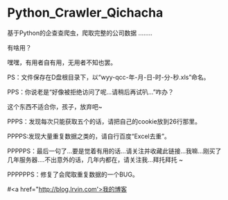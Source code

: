 # Python_Crawler_Qichacha
基于Python的企查查爬虫，爬取完整的公司数据
……..

有啥用？

嘿嘿，有用者自有用，无用者不知也罢。

PS：文件保存在D盘根目录下，以“wyy-qcc-年-月-日-时-分-秒.xls”命名。

PPS：你说老是“好像被拒绝访问了呢…请稍后再试叭…”咋办？

这个东西不适合你，孩子，放弃吧~

PPPS：发现每次只能获取五个的话，请把自己的cookie放到26行那里。

PPPPS:发现大量重复数据之类的，请自行百度“Excel去重”。

PPPPPS：最后一句了…要是觉着有用的话…请关注并收藏此链接…我嘛…刚买了几年服务器….不出意外的话，几年内都在，请关注我…拜托拜托 ~

PPPPPPS：修复了会爬取重复数据的一个BUG。

#<a href="http://blog.lrvin.com'>我的博客</a>
